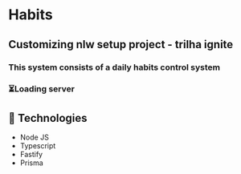 # Habits 

## Customizing **nlw setup project** - trilha ignite

### This system consists of a daily habits control system

### ⏳Loading server


## 🚀 Technologies

 - Node JS
 - Typescript
 - Fastify
 - Prisma


